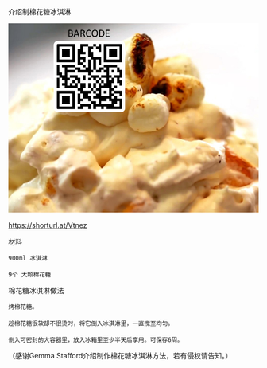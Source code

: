 介绍制棉花糖冰淇淋


![介绍制棉花糖冰淇淋](https://github.com/ywangnccu/ywang/blob/main/images/Marshmallow_Ice_Cream.jpg)

https://shorturl.at/Vtnez


材料

    900ml 冰淇淋

    9个 大颗棉花糖

 

棉花糖冰淇淋做法

    烤棉花糖。

    趁棉花糖很软却不很烫时，将它倒入冰淇淋里，一直搅至均匀。

    倒入可密封的大容器里，放入冰箱里至少半天后享用。可保存6周。



（感谢Gemma Stafford介绍制作棉花糖冰淇淋方法，若有侵权请告知。）
